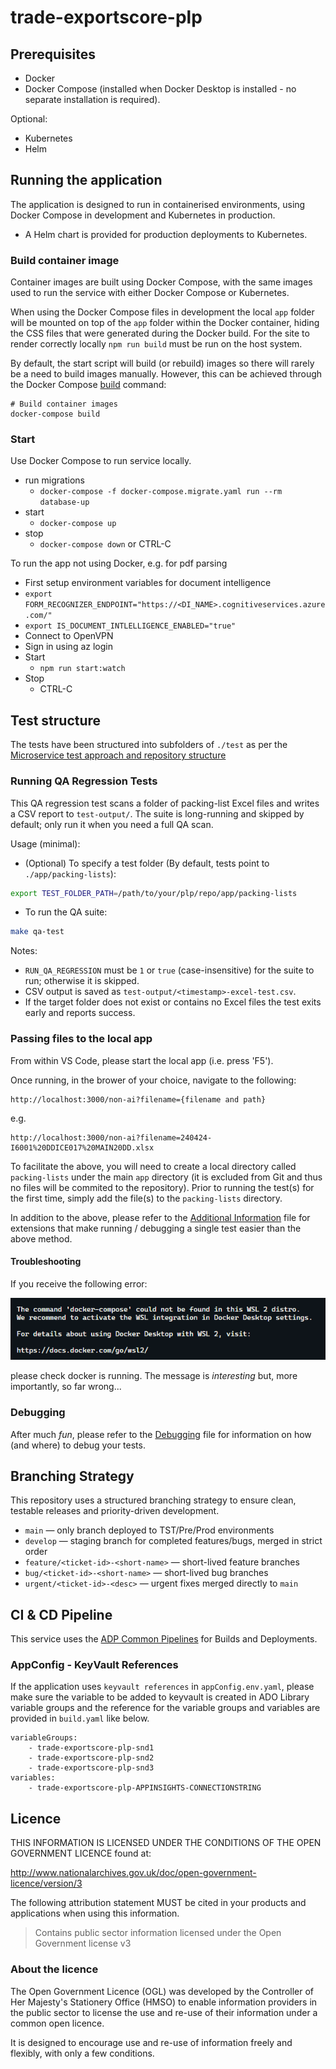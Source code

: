# trade-exportscore-plp

## Prerequisites

- Docker
- Docker Compose (installed when Docker Desktop is installed - no separate installation is required).

Optional:

- Kubernetes
- Helm

## Running the application

The application is designed to run in containerised environments, using Docker Compose in development and Kubernetes in production.

- A Helm chart is provided for production deployments to Kubernetes.

### Build container image

Container images are built using Docker Compose, with the same images used to run the service with either Docker Compose or Kubernetes.

When using the Docker Compose files in development the local `app` folder will
be mounted on top of the `app` folder within the Docker container, hiding the CSS files that were generated during the Docker build. For the site to render correctly locally `npm run build` must be run on the host system.

By default, the start script will build (or rebuild) images so there will
rarely be a need to build images manually. However, this can be achieved
through the Docker Compose
[build](https://docs.docker.com/compose/reference/build/) command:

```text
# Build container images
docker-compose build
```

### Start

Use Docker Compose to run service locally.

- run migrations
  - `docker-compose -f docker-compose.migrate.yaml run --rm database-up`
- start
  - `docker-compose up`
- stop
  - `docker-compose down` or CTRL-C

To run the app not using Docker, e.g. for pdf parsing

- First setup environment variables for document intelligence
- `export FORM_RECOGNIZER_ENDPOINT="https://<DI_NAME>.cognitiveservices.azure.com/"`
- `export IS_DOCUMENT_INTLELLIGENCE_ENABLED="true"`
- Connect to OpenVPN
- Sign in using az login
- Start
  - `npm run start:watch`
- Stop
  - CTRL-C

## Test structure

The tests have been structured into subfolders of `./test` as per the
[Microservice test approach and repository structure](https://eaflood.atlassian.net/wiki/spaces/FPS/pages/1845396477/Microservice+test+approach+and+repository+structure)

### Running QA Regression Tests

This QA regression test scans a folder of packing-list Excel files and writes a CSV report to `test-output/`. The suite is long-running and skipped by default; only run it when you need a full QA scan.

Usage (minimal):

- (Optional) To specify a test folder (By default, tests point to `./app/packing-lists`):

```bash
export TEST_FOLDER_PATH=/path/to/your/plp/repo/app/packing-lists
```

- To run the QA suite:

```bash
make qa-test
```

Notes:

- `RUN_QA_REGRESSION` must be `1` or `true` (case-insensitive) for the suite to run; otherwise it is skipped.
- CSV output is saved as `test-output/<timestamp>-excel-test.csv`.
- If the target folder does not exist or contains no Excel files the test exits early and reports success.

### Passing files to the local app

From within VS Code, please start the local app (i.e. press 'F5').

Once running, in the brower of your choice, navigate to the following:

```text
http://localhost:3000/non-ai?filename={filename and path}
```

e.g.

```text
http://localhost:3000/non-ai?filename=240424-I6001%20DDICE017%20MAIN20DD.xlsx
```

To facilitate the above, you will need to create a local directory called `packing-lists` under the main `app` directory (it is excluded from Git and thus no files will be commited to the repository). Prior to running the test(s) for the first time, simply add the file(s) to the `packing-lists` directory.

In addition to the above, please refer to the [Additional Information](./additional-info.md) file for extensions that make running / debugging a single test easier than the above method.

#### Troubleshooting

If you receive the following error:

![Docker not found error](./readme-images/Screenshot%202024-07-25%20103846.png "Docker not found error")

please check docker is running. The message is _interesting_ but, more importantly, so far wrong...

### Debugging

After much _fun_, please refer to the [Debugging](./debugging.md) file for information on how (and where) to debug your tests.

## Branching Strategy

This repository uses a structured branching strategy to ensure clean, testable releases and priority-driven development.

- `main` — only branch deployed to TST/Pre/Prod environments
- `develop` — staging branch for completed features/bugs, merged in strict order
- `feature/<ticket-id>-<short-name>` — short-lived feature branches
- `bug/<ticket-id>-<short-name>` — short-lived bug branches
- `urgent/<ticket-id>-<desc>` — urgent fixes merged directly to `main`

## CI & CD Pipeline

This service uses the [ADP Common Pipelines](https://github.com/DEFRA/adp-pipeline-common) for Builds and Deployments.

### AppConfig - KeyVault References

If the application uses `keyvault references` in `appConfig.env.yaml`, please make sure the variable to be added to keyvault is created in ADO Library variable groups and the reference for the variable groups and variables are provided in `build.yaml` like below.

```text
variableGroups:
    - trade-exportscore-plp-snd1
    - trade-exportscore-plp-snd2
    - trade-exportscore-plp-snd3
variables:
    - trade-exportscore-plp-APPINSIGHTS-CONNECTIONSTRING
```

## Licence

THIS INFORMATION IS LICENSED UNDER THE CONDITIONS OF THE OPEN GOVERNMENT LICENCE found at:

<http://www.nationalarchives.gov.uk/doc/open-government-licence/version/3>

The following attribution statement MUST be cited in your products and applications when using this information.

> Contains public sector information licensed under the Open Government license v3

### About the licence

The Open Government Licence (OGL) was developed by the Controller of Her Majesty's Stationery Office (HMSO) to enable information providers in the public sector to license the use and re-use of their information under a common open licence.

It is designed to encourage use and re-use of information freely and flexibly, with only a few conditions.
